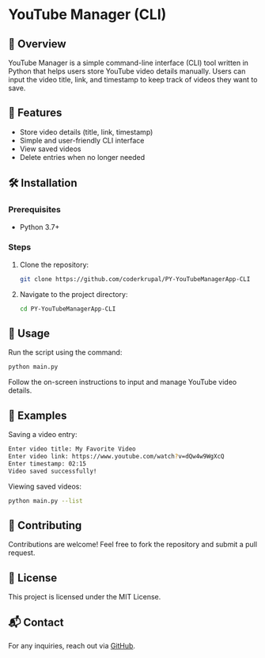 # YouTube Manager (CLI)

## 📌 Overview
YouTube Manager is a simple command-line interface (CLI) tool written in Python that helps users store YouTube video details manually. Users can input the video title, link, and timestamp to keep track of videos they want to save.

## 🚀 Features
- Store video details (title, link, timestamp)
- Simple and user-friendly CLI interface
- View saved videos
- Delete entries when no longer needed

## 🛠️ Installation
### Prerequisites
- Python 3.7+

### Steps
1. Clone the repository:
   ```bash
   git clone https://github.com/coderkrupal/PY-YouTubeManagerApp-CLI
   ```
2. Navigate to the project directory:
   ```bash
   cd PY-YouTubeManagerApp-CLI
   ```
 
## 🔧 Usage
Run the script using the command:
```bash
python main.py
```
Follow the on-screen instructions to input and manage YouTube video details.

## 📌 Examples
Saving a video entry:
```bash
Enter video title: My Favorite Video
Enter video link: https://www.youtube.com/watch?v=dQw4w9WgXcQ
Enter timestamp: 02:15
Video saved successfully!
```

Viewing saved videos:
```bash
python main.py --list
```

## 🤝 Contributing
Contributions are welcome! Feel free to fork the repository and submit a pull request.

## 📜 License
This project is licensed under the MIT License.

## 📬 Contact
For any inquiries, reach out via [GitHub](https://github.com/Doshi-Krupal).

